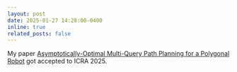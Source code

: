 ```yaml
---
layout: post
date: 2025-01-27 14:28:00-0400
inline: true
related_posts: false
---
```


My paper <a href="https://arxiv.org/abs/2409.03920">Asymptotically-Optimal Multi-Query Path Planning for a Polygonal Robot</a> got accepted to ICRA 2025.